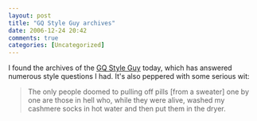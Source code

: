```yaml
---
layout: post
title: "GQ Style Guy archives"
date: 2006-12-24 20:42
comments: true
categories: [Uncategorized]
---
```

I found the archives of the [GQ Style Guy](http://men.style.com/gq/fashion/styleguy) today, which has answered numerous style questions I had.  It's also peppered with some serious wit:

<blockquote>The only people doomed to pulling off pills [from a sweater] one by one are those in hell who, while they were alive, washed my cashmere socks in hot water and then put them in the dryer.</blockquote>

